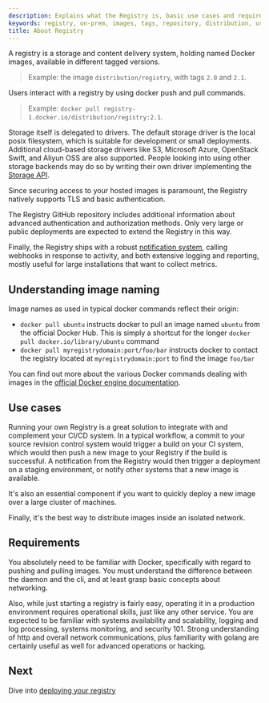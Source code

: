 ```yaml
---
description: Explains what the Registry is, basic use cases and requirements
keywords: registry, on-prem, images, tags, repository, distribution, use cases, requirements
title: About Registry
---
```


A registry is a storage and content delivery system, holding named Docker
images, available in different tagged versions.

  > Example: the image `distribution/registry`, with tags `2.0` and `2.1`.

Users interact with a registry by using docker push and pull commands.

  > Example: `docker pull registry-1.docker.io/distribution/registry:2.1`.

Storage itself is delegated to drivers. The default storage driver is the local
posix filesystem, which is suitable for development or small deployments.
Additional cloud-based storage drivers like S3, Microsoft Azure, OpenStack Swift,
and Aliyun OSS are also supported. People looking into using other storage
backends may do so by writing their own driver implementing the
[Storage API](storage-drivers/index.md).

Since securing access to your hosted images is paramount, the Registry natively
supports TLS and basic authentication.

The Registry GitHub repository includes additional information about advanced
authentication and authorization methods. Only very large or public deployments
are expected to extend the Registry in this way.

Finally, the Registry ships with a robust [notification system](notifications.md),
calling webhooks in response to activity, and both extensive logging and reporting,
mostly useful for large installations that want to collect metrics.

## Understanding image naming

Image names as used in typical docker commands reflect their origin:

 * `docker pull ubuntu` instructs docker to pull an image named `ubuntu` from the official Docker Hub. This is simply a shortcut for the longer `docker pull docker.io/library/ubuntu` command
 * `docker pull myregistrydomain:port/foo/bar` instructs docker to contact the registry located at `myregistrydomain:port` to find the image `foo/bar`

You can find out more about the various Docker commands dealing with images in
the [official Docker engine documentation](../engine/reference/commandline/cli.md).

## Use cases

Running your own Registry is a great solution to integrate with and complement
your CI/CD system. In a typical workflow, a commit to your source revision
control system would trigger a build on your CI system, which would then push a
new image to your Registry if the build is successful. A notification from the
Registry would then trigger a deployment on a staging environment, or notify
other systems that a new image is available.

It's also an essential component if you want to quickly deploy a new image over
a large cluster of machines.

Finally, it's the best way to distribute images inside an isolated network.

## Requirements

You absolutely need to be familiar with Docker, specifically with regard to
pushing and pulling images. You must understand the difference between the
daemon and the cli, and at least grasp basic concepts about networking.

Also, while just starting a registry is fairly easy, operating it in a
production environment requires operational skills, just like any other service.
You are expected to be familiar with systems availability and scalability,
logging and log processing, systems monitoring, and security 101. Strong
understanding of http and overall network communications, plus familiarity with
golang are certainly useful as well for advanced operations or hacking.

## Next

Dive into [deploying your registry](deploying.md)
